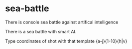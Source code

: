 # sea-battle
There is console sea battle against artifical intelligence

There is a sea battle with smart AI.

Type coordinates of shot with that template {a-j}{1-10}{h|v}
